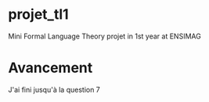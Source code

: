 # projet_tl1
Mini Formal Language Theory projet in 1st year at ENSIMAG


# Avancement 
J'ai fini jusqu'à la question 7 

